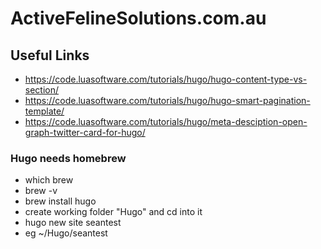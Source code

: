 # ActiveFelineSolutions.com.au

## Useful Links

* https://code.luasoftware.com/tutorials/hugo/hugo-content-type-vs-section/
* https://code.luasoftware.com/tutorials/hugo/hugo-smart-pagination-template/
* https://code.luasoftware.com/tutorials/hugo/meta-desciption-open-graph-twitter-card-for-hugo/

### Hugo needs homebrew
*  which brew
*  brew -v
*  brew install hugo
*  create working folder "Hugo" and cd into it
*  hugo new site seantest
*  eg ~/Hugo/seantest
